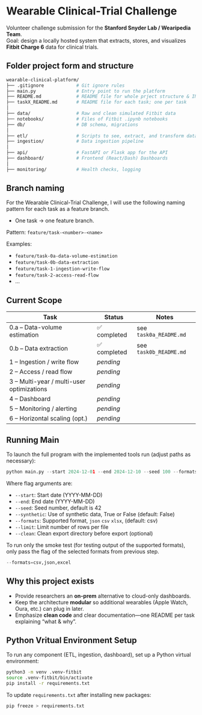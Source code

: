 # Wearable Clinical-Trial Challenge

Volunteer challenge submission for the **Stanford Snyder Lab / Wearipedia Team**.  
Goal: design a locally hosted system that extracts, stores, and visualizes **Fitbit Charge 6** data for clinical trials.

## Folder project form and structure

```bash
wearable-clinical-platform/
├── .gitignore            # Git ignore rules
├── main.py               # Entry point to run the platform
├── README.md             # README file for whole prject structure & INFO
├── taskX_README.md       # README file for each task; one per task
│
├── data/                 # Raw and clean simulated Fitbit data
├── notebooks/            # Files of Fitbit .ipynb notebooks
├── db/                   # DB schema, migrations
│
├── etl/                  # Scripts to see, extract, and transform data
├── ingestion/            # Data ingestion pipeline
│
├── api/                  # FastAPI or Flask app for the API
├── dashboard/            # Frontend (React/Dash) Dashboards
│
├── monitoring/           # Health checks, logging
```

## Branch naming

For the Wearable Clinical-Trial Challenge, I will use the following naming pattern for each task as a feature branch.

- One task → one feature branch. 

Pattern: `feature/task-<number>-<name>`

Examples:  
- `feature/task-0a-data-volume-estimation`
- `feature/task-0b-data-extraction`
- `feature/task-1-ingestion-write-flow`
- `feature/task-2-access-read-flow`
- ...


## Current Scope

| Task | Status | Notes |
|------|--------|-------|
| 0.a – Data-volume estimation | ✅ completed | see `task0a_README.md` |
| 0.b – Data extraction        | ✅ completed | see `task0b_README.md` |
| 1   – Ingestion / write flow | _pending_      | |
| 2   – Access / read flow     | _pending_      | |
| 3   – Multi-year / multi-user optimizations | _pending_ | |
| 4   – Dashboard              | _pending_ | |
| 5   – Monitoring / alerting  | _pending_ | |
| 6   – Horizontal scaling (opt.) | _pending_ | |


## Running Main
To launch the full program with the implemented tools run (adjust paths as necessary):

```python
python main.py --start 2024-12-01 --end 2024-12-10 --seed 100 --formats csv json excel --synthetic --limit 5 --clean
```

Where flag arguments are:
- `--start`: Start date (YYYY-MM-DD)
- `--end`: End date (YYYY-MM-DD)
- `--seed`: Seed number, default is 42
- `--synthetic`: Use of synthetic data, True or False (default: False)
- `--formats`: Supported format, `json` `csv` `xlsx`, (default: csv)
- `--limit`: Limit number of rows per file
- `--clean`: Clean export directory before export (optional)

To run only the smoke test (for testing output of the supported formats), only pass the flag of the selected formats from previous step.
```python 
--formats=csv,json,excel
```


## Why this project exists

* Provide researchers an **on-prem** alternative to cloud-only dashboards.
* Keep the architecture **modular** so additional wearables (Apple Watch, Oura, etc.) can plug in later.
* Emphasize **clean code** and clear documentation—one README per task explaining “what & why”.

## Python Vritual Environment Setup

To run any component (ETL, ingestion, dashboard), set up a Python virtual environment:

```bash
python3 -m venv .venv-fitbit
source .venv-fitbit/bin/activate
pip install -r requirements.txt
```

To update `requirements.txt` after installing new packages:

```bash
pip freeze > requirements.txt
```

